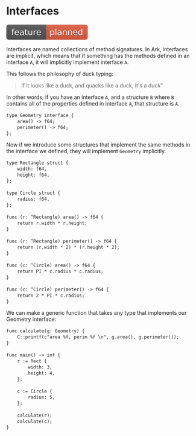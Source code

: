 # Interfaces
![Feature Planned](Badge_Planned.svg)

Interfaces are named collections of method signatures. In Ark, interfaces are implicit, which means that if something has the methods defined in an interface `A`, it will implicitly implement interface `A`.

This follows the philosophy of duck typing:

> If it looks like a duck, and quacks like a duck, it's a duck"

In other words, if you have an interface `A`, and a structure `B` where `B` contains all of the properties defined in interface `A`, that structure is `A`.

```
type Geometry interface {
    area() -> f64;
    perimeter() -> f64;
};
```

Now if we introduce some structures that implement the same methods in the interface we defined, they will implement `Geometry` implicitly.

```
type Rectangle struct {
    width: f64,
    height: f64,
};

type Circle struct {
    radius: f64,
};

func (r: ^Rectangle) area() -> f64 {
    return r.width * r.height;
}

func (r: ^Rectangle) perimeter() -> f64 {
    return (r.width * 2) * (r.height * 2);
}

func (c: ^Circle) area() -> f64 {
    return PI * c.radius * c.radius;
}

func (c: ^Circle) perimeter() -> f64 {
    return 2 * PI * c.radius;
}
```

We can make a generic function that takes any type that implements our Geometry interface:

```
func calculate(g: Geometry) {
    C::printf(c"area %f, perim %f \n", g.area(), g.perimeter());
}

func main() -> int {
    r := Rect { 
        width: 3, 
        height: 4,
    };
    
    c := Circle {
        radius: 5,
    };

    calculate(r);
    calculate(c);
}
```